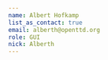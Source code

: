```yaml
---
name: Albert Hofkamp
list_as_contact: true
email: alberth@openttd.org
role: GUI
nick: Alberth
---
```

